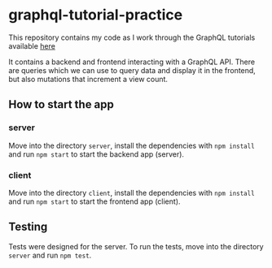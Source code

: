 # graphql-tutorial-practice

This repository contains my code as I work through the GraphQL tutorials available [here](https://www.apollographql.com/tutorials/lift-off-part1/01-feature-overview-and-setup)

It contains a backend and frontend interacting with a GraphQL API. There are queries which we can use to query data and display it in the frontend, but also mutations that increment a view count. 

## How to start the app

### server

Move into the directory `server`, install the dependencies with `npm install` and run `npm start` to start the backend app (server).

### client

Move into the directory `client`, install the dependencies with `npm install` and run `npm start` to start the frontend app (client).


## Testing

Tests were designed for the server. To run the tests, move into the directory `server` and run `npm test`.